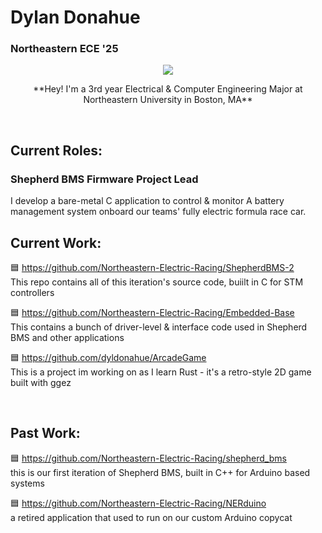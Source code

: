 # Dylan Donahue
### Northeastern ECE '25

<p align="center">
  <a href="https://skillicons.dev">
    <img src="https://skillicons.dev/icons?i=c,cpp,rust,docker,py,linux" />
  </a>
</p>

<p align="center">
  **Hey! I'm a 3rd year Electrical & Computer Engineering Major at Northeastern University in Boston, MA**
</p>


<br />

## Current Roles:
### Shepherd BMS Firmware Project Lead  
I develop a bare-metal C application to control & monitor A battery management system onboard our teams' fully electric formula race car.
 <br />

## Current Work:   

 🟦 https://github.com/Northeastern-Electric-Racing/ShepherdBMS-2  
This repo contains all of this iteration's source code, buiilt in C for STM controllers

🟦 https://github.com/Northeastern-Electric-Racing/Embedded-Base  
This contains a bunch of driver-level & interface code used in Shepherd BMS and other applications

🟦 https://github.com/dyldonahue/ArcadeGame  
This is a project im working on as I learn Rust - it's a retro-style 2D game built with ggez

<br />

## Past Work:

🟦 https://github.com/Northeastern-Electric-Racing/shepherd_bms  
this is our first iteration of Shepherd BMS, built in C++ for Arduino based systems

🟦 https://github.com/Northeastern-Electric-Racing/NERduino  
a retired application that used to run on our custom Arduino copycat


